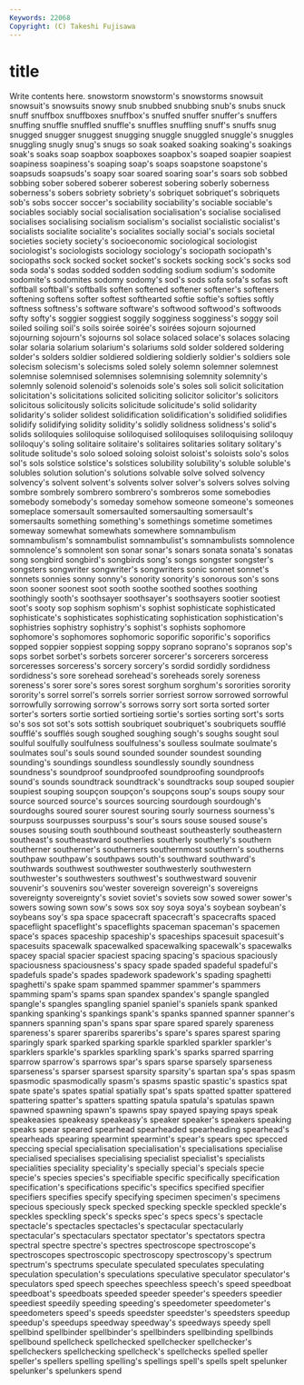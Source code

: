 ```yaml
---
Keywords: 22068 
Copyright: (C) Takeshi Fujisawa
---
```


# title

Write contents here.
snowstorm snowstorm's snowstorms snowsuit snowsuit's
snowsuits snowy snub snubbed snubbing snub's snubs snuck snuff snuffbox
snuffboxes snuffbox's snuffed snuffer snuffer's snuffers snuffing snuffle snuffled snuffle's
snuffles snuffling snuff's snuffs snug snugged snugger snuggest snugging snuggle
snuggled snuggle's snuggles snuggling snugly snug's snugs so soak soaked
soaking soaking's soakings soak's soaks soap soapbox soapboxes soapbox's soaped
soapier soapiest soapiness soapiness's soaping soap's soaps soapstone soapstone's soapsuds
soapsuds's soapy soar soared soaring soar's soars sob sobbed sobbing
sober sobered soberer soberest sobering soberly soberness soberness's sobers sobriety
sobriety's sobriquet sobriquet's sobriquets sob's sobs soccer soccer's sociability sociability's
sociable sociable's sociables sociably social socialisation socialisation's socialise socialised socialises
socialising socialism socialism's socialist socialistic socialist's socialists socialite socialite's socialites
socially social's socials societal societies society society's socioeconomic sociological sociologist
sociologist's sociologists sociology sociology's sociopath sociopath's sociopaths sock socked socket
socket's sockets socking sock's socks sod soda soda's sodas sodded
sodden sodding sodium sodium's sodomite sodomite's sodomites sodomy sodomy's sod's
sods sofa sofa's sofas soft softball softball's softballs soften softened
softener softener's softeners softening softens softer softest softhearted softie softie's
softies softly softness softness's software software's softwood softwood's softwoods softy
softy's soggier soggiest soggily sogginess sogginess's soggy soil soiled soiling
soil's soils soirée soirée's soirées sojourn sojourned sojourning sojourn's sojourns
sol solace solaced solace's solaces solacing solar solaria solarium solarium's
solariums sold solder soldered soldering solder's solders soldier soldiered soldiering
soldierly soldier's soldiers sole solecism solecism's solecisms soled solely solemn
solemner solemnest solemnise solemnised solemnises solemnising solemnity solemnity's solemnly solenoid
solenoid's solenoids sole's soles soli solicit solicitation solicitation's solicitations solicited
soliciting solicitor solicitor's solicitors solicitous solicitously solicits solicitude solicitude's solid
solidarity solidarity's solider solidest solidification solidification's solidified solidifies solidify solidifying
solidity solidity's solidly solidness solidness's solid's solids soliloquies soliloquise soliloquised
soliloquises soliloquising soliloquy soliloquy's soling solitaire solitaire's solitaires solitaries solitary
solitary's solitude solitude's solo soloed soloing soloist soloist's soloists solo's
solos sol's sols solstice solstice's solstices solubility solubility's soluble soluble's
solubles solution solution's solutions solvable solve solved solvency solvency's solvent
solvent's solvents solver solver's solvers solves solving sombre sombrely sombrero
sombrero's sombreros some somebodies somebody somebody's someday somehow someone someone's
someones someplace somersault somersaulted somersaulting somersault's somersaults something something's somethings
sometime sometimes someway somewhat somewhats somewhere somnambulism somnambulism's somnambulist somnambulist's
somnambulists somnolence somnolence's somnolent son sonar sonar's sonars sonata sonata's
sonatas song songbird songbird's songbirds song's songs songster songster's songsters
songwriter songwriter's songwriters sonic sonnet sonnet's sonnets sonnies sonny sonny's
sonority sonority's sonorous son's sons soon sooner soonest soot sooth
soothe soothed soothes soothing soothingly sooth's soothsayer soothsayer's soothsayers sootier
sootiest soot's sooty sop sophism sophism's sophist sophisticate sophisticated sophisticate's
sophisticates sophisticating sophistication sophistication's sophistries sophistry sophistry's sophist's sophists sophomore
sophomore's sophomores sophomoric soporific soporific's soporifics sopped soppier soppiest sopping
soppy soprano soprano's sopranos sop's sops sorbet sorbet's sorbets sorcerer
sorcerer's sorcerers sorceress sorceresses sorceress's sorcery sorcery's sordid sordidly sordidness
sordidness's sore sorehead sorehead's soreheads sorely soreness soreness's sorer sore's
sores sorest sorghum sorghum's sororities sorority sorority's sorrel sorrel's sorrels
sorrier sorriest sorrow sorrowed sorrowful sorrowfully sorrowing sorrow's sorrows sorry
sort sorta sorted sorter sorter's sorters sortie sortied sortieing sortie's
sorties sorting sort's sorts so's sos sot sot's sots sottish
soubriquet soubriquet's soubriquets soufflé soufflé's soufflés sough soughed soughing sough's
soughs sought soul soulful soulfully soulfulness soulfulness's soulless soulmate soulmate's
soulmates soul's souls sound sounded sounder soundest sounding sounding's soundings
soundless soundlessly soundly soundness soundness's soundproof soundproofed soundproofing soundproofs sound's
sounds soundtrack soundtrack's soundtracks soup souped soupier soupiest souping soupçon
soupçon's soupçons soup's soups soupy sour source sourced source's sources
sourcing sourdough sourdough's sourdoughs soured sourer sourest souring sourly sourness
sourness's sourpuss sourpusses sourpuss's sour's sours souse soused souse's souses
sousing south southbound southeast southeasterly southeastern southeast's southeastward southerlies southerly
southerly's southern southerner southerner's southerners southernmost southern's southerns southpaw southpaw's
southpaws south's southward southward's southwards southwest southwester southwesterly southwestern southwester's
southwesters southwest's southwestward souvenir souvenir's souvenirs sou'wester sovereign sovereign's sovereigns
sovereignty sovereignty's soviet soviet's soviets sow sowed sower sower's sowers
sowing sown sow's sows sox soy soya soya's soybean soybean's
soybeans soy's spa space spacecraft spacecraft's spacecrafts spaced spaceflight spaceflight's
spaceflights spaceman spaceman's spacemen space's spaces spaceship spaceship's spaceships spacesuit
spacesuit's spacesuits spacewalk spacewalked spacewalking spacewalk's spacewalks spacey spacial spacier
spaciest spacing spacing's spacious spaciously spaciousness spaciousness's spacy spade spaded
spadeful spadeful's spadefuls spade's spades spadework spadework's spading spaghetti spaghetti's
spake spam spammed spammer spammer's spammers spamming spam's spams span
spandex spandex's spangle spangled spangle's spangles spangling spaniel spaniel's spaniels
spank spanked spanking spanking's spankings spank's spanks spanned spanner spanner's
spanners spanning span's spans spar spare spared sparely spareness spareness's
sparer spareribs spareribs's spare's spares sparest sparing sparingly spark sparked
sparking sparkle sparkled sparkler sparkler's sparklers sparkle's sparkles sparkling spark's
sparks sparred sparring sparrow sparrow's sparrows spar's spars sparse sparsely
sparseness sparseness's sparser sparsest sparsity sparsity's spartan spa's spas spasm
spasmodic spasmodically spasm's spasms spastic spastic's spastics spat spate spate's
spates spatial spatially spat's spats spatted spatter spattered spattering spatter's
spatters spatting spatula spatula's spatulas spawn spawned spawning spawn's spawns
spay spayed spaying spays speak speakeasies speakeasy speakeasy's speaker speaker's
speakers speaking speaks spear speared spearhead spearheaded spearheading spearhead's spearheads
spearing spearmint spearmint's spear's spears spec specced speccing special specialisation
specialisation's specialisations specialise specialised specialises specialising specialist specialist's specialists specialities
speciality speciality's specially special's specials specie specie's species species's specifiable
specific specifically specification specification's specifications specific's specifics specified specifier specifiers
specifies specify specifying specimen specimen's specimens specious speciously speck specked
specking speckle speckled speckle's speckles speckling speck's specks spec's specs
specs's spectacle spectacle's spectacles spectacles's spectacular spectacularly spectacular's spectaculars spectator
spectator's spectators spectra spectral spectre spectre's spectres spectroscope spectroscope's spectroscopes
spectroscopic spectroscopy spectroscopy's spectrum spectrum's spectrums speculate speculated speculates speculating
speculation speculation's speculations speculative speculator speculator's speculators sped speech speeches
speechless speech's speed speedboat speedboat's speedboats speeded speeder speeder's speeders
speedier speediest speedily speeding speeding's speedometer speedometer's speedometers speed's speeds
speedster speedster's speedsters speedup speedup's speedups speedway speedway's speedways speedy
spell spellbind spellbinder spellbinder's spellbinders spellbinding spellbinds spellbound spellcheck spellchecked
spellchecker spellchecker's spellcheckers spellchecking spellcheck's spellchecks spelled speller speller's spellers
spelling spelling's spellings spell's spells spelt spelunker spelunker's spelunkers spend
